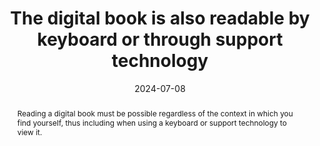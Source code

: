 ---
title: The digital book is also readable by keyboard or through support technology
abstract: Reading a digital book must be possible regardless of the context in which you find yourself, thus including when using a keyboard or support technology to view it.
categories:
  - Navigation
agrege: O4161-E053
opquast: 4 161
indiceebook: "53"
description: Rule 053
before: "052"
weight: "53"
after: "054"
actif: "1"
layout: rules
date: 2024-07-08
tags:
  - Accessibility
  - Usability
objectif:
  - Allow viewing of a digital book independent of the interviewer
  - Improve accessibility of content to readers with disabilities.
Meo:
  - Fournir un moyen d’accès alternatif pour les éléments interactifs (liens, boutons…) not using default interaction modes
Controle:
  - Make sure interactive elements are keyboard usable
epubcheck: null
ace: null
humancheck: true
ReadiumGoToolkit: null
Source:
  - Opquast
Referentiel:
  - "EPUB 3 Overview - Reading order&nbsp;: https://w3c.github.io/epub-specs/epub33/overview/#sec-nav"
  - "[Web Content Accessibility Guidelines (WCAG) Keyboard Accessible ](https://www.w3.org/TR/WCAG22/#keyboard-accessible)"
steps:
  - Development
  - Crafting
pertinence: ebooks trade share with interactions (excluding hyperlinks) is small
---